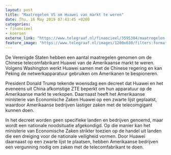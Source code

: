 ```yaml
---
layout: post
title: "Maatregelen VS om Huawei van markt te weren"
date: Thu, 16 May 2019 07:43:45 +0200
categories: 
- financieel 
- koersen 
externe_link: "https://www.telegraaf.nl/financieel/3595304/maatregelen-vs-om-huawei-van-markt-te-weren"
feature_image: "https://www.telegraaf.nl/images/1200x630/filters:format(jpeg):quality(80)/cdn-kiosk-api.telegraaf.nl/91e1e6dc-779d-11e9-ad86-0218eaf05005.jpg"
---
```


<p class="intro">De Verenigde Staten hebben een aantal maatregelen genomen om de Chinese telecomfabrikant Huawei van de Amerikaanse markt te weren. Volgens Washington werkt Huawei samen met de Chinese regering en kan Peking de netwerkapparatuur gebruiken om Amerikanen te bespioneren.</p> <p>President Donald Trump tekende woensdag een decreet dat Huawei en het eveneens uit China afkomstige ZTE beperkt om hun apparatuur op de Amerikaanse markt te verkopen. Daarnaast heeft het Amerikaanse ministerie van Economische Zaken Huawei op een zwarte lijst geplaatst, waardoor Amerikaanse bedrijven lastiger zaken met de telecomgigant kunnen doen.</p><p>In het decreet worden geen specifieke landen en bedrijven genoemd, maar wordt een nationale noodsituatie afgekondigd. Op die manier kan het ministerie van Economische Zaken strikter toezien op de handel uit landen die een dreiging voor de nationale veiligheid vormen. Door Huawei daarnaast op een zwarte lijst te plaatsen, hebben Amerikaanse bedrijven een vergunning nodig om zaken met de telecomfabrikant te doen.</p>
